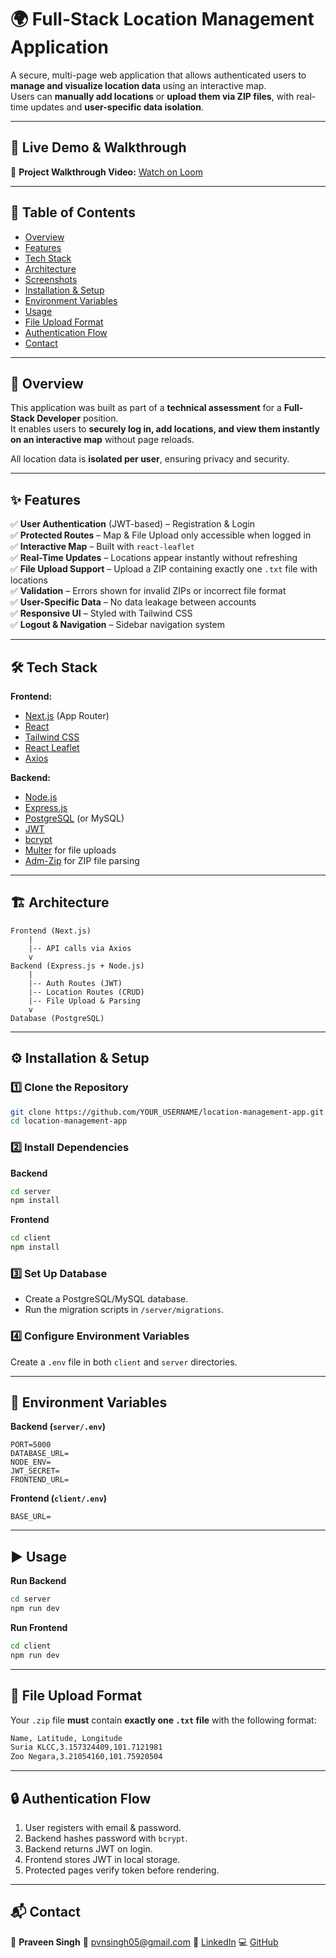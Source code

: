 # 🌍 Full-Stack Location Management Application

A secure, multi-page web application that allows authenticated users to **manage and visualize location data** using an interactive map.  
Users can **manually add locations** or **upload them via ZIP files**, with real-time updates and **user-specific data isolation**.

---

## 🚀 Live Demo & Walkthrough

🎥 **Project Walkthrough Video:** [Watch on Loom](https://www.loom.com/share/c74991af9aaa4f1c81bd6962958fa7b4?sid=85468c2a-5eed-45a8-b68b-acf61a079679)

---

## 📑 Table of Contents

- [Overview](#-overview)
- [Features](#-features)
- [Tech Stack](#-tech-stack)
- [Architecture](#-architecture)
- [Screenshots](#-screenshots)
- [Installation & Setup](#-installation--setup)
- [Environment Variables](#-environment-variables)
- [Usage](#-usage)
- [File Upload Format](#-file-upload-format)
- [Authentication Flow](#-authentication-flow)
- [Contact](#-contact)

---

## 📌 Overview

This application was built as part of a **technical assessment** for a **Full-Stack Developer** position.  
It enables users to **securely log in, add locations, and view them instantly on an interactive map** without page reloads.

All location data is **isolated per user**, ensuring privacy and security.

---

## ✨ Features

✅ **User Authentication** (JWT-based) – Registration & Login  
✅ **Protected Routes** – Map & File Upload only accessible when logged in  
✅ **Interactive Map** – Built with `react-leaflet`  
✅ **Real-Time Updates** – Locations appear instantly without refreshing  
✅ **File Upload Support** – Upload a ZIP containing exactly one `.txt` file with locations  
✅ **Validation** – Errors shown for invalid ZIPs or incorrect file format  
✅ **User-Specific Data** – No data leakage between accounts  
✅ **Responsive UI** – Styled with Tailwind CSS  
✅ **Logout & Navigation** – Sidebar navigation system

---

## 🛠 Tech Stack

**Frontend:**

- [Next.js](https://nextjs.org/) (App Router)
- [React](https://react.dev/)
- [Tailwind CSS](https://tailwindcss.com/)
- [React Leaflet](https://react-leaflet.js.org/)
- [Axios](https://axios-http.com/)

**Backend:**

- [Node.js](https://nodejs.org/)
- [Express.js](https://expressjs.com/)
- [PostgreSQL](https://www.postgresql.org/) (or MySQL)
- [JWT](https://jwt.io/)
- [bcrypt](https://www.npmjs.com/package/bcrypt)
- [Multer](https://www.npmjs.com/package/multer) for file uploads
- [Adm-Zip](https://www.npmjs.com/package/adm-zip) for ZIP file parsing

---

## 🏗 Architecture

```plaintext
Frontend (Next.js)
    |
    |-- API calls via Axios
    v
Backend (Express.js + Node.js)
    |
    |-- Auth Routes (JWT)
    |-- Location Routes (CRUD)
    |-- File Upload & Parsing
    v
Database (PostgreSQL)
```

---

## ⚙ Installation & Setup

### 1️⃣ Clone the Repository

```bash
git clone https://github.com/YOUR_USERNAME/location-management-app.git
cd location-management-app
```

### 2️⃣ Install Dependencies

**Backend**

```bash
cd server
npm install
```

**Frontend**

```bash
cd client
npm install
```

### 3️⃣ Set Up Database

- Create a PostgreSQL/MySQL database.
- Run the migration scripts in `/server/migrations`.

### 4️⃣ Configure Environment Variables

Create a `.env` file in both `client` and `server` directories.

---

## 🔑 Environment Variables

**Backend (`server/.env`)**

```env
PORT=5000
DATABASE_URL=
NODE_ENV=
JWT_SECRET=
FRONTEND_URL=
```

**Frontend (`client/.env`)**

```env
BASE_URL=
```

---

## ▶ Usage

**Run Backend**

```bash
cd server
npm run dev
```

**Run Frontend**

```bash
cd client
npm run dev
```

---

## 📂 File Upload Format

Your `.zip` file **must** contain **exactly one `.txt` file** with the following format:

```txt
Name, Latitude, Longitude
Suria KLCC,3.157324409,101.7121981
Zoo Negara,3.21054160,101.75920504
```

---

## 🔒 Authentication Flow

1. User registers with email & password.
2. Backend hashes password with `bcrypt`.
3. Backend returns JWT on login.
4. Frontend stores JWT in local storage.
5. Protected pages verify token before rendering.

---

## 📬 Contact

👤 **Praveen Singh**
📧 [pvnsingh05@gmail.com](mailto:your.email@example.com)
🔗 [LinkedIn](https://linkedin.com/in/mrprvn)
💻 [GitHub](https://github.com/mrprvn)
